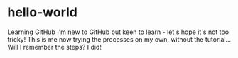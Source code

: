 # hello-world
Learning GitHub
I'm new to GitHub but keen to learn - let's hope it's not too tricky!
This is me now trying the processes on my own, without the tutorial...
Will I remember the steps?
I did!

